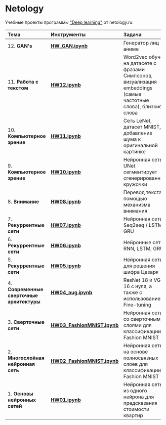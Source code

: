 # Netology

Учебные проекты программы ["Deep learning"](https://netology.ru/programs/deep-learning) от netology.ru



| Тема | Инструменты | Задача |
| :--------------- | :---------- | :---------- |
| 12. **GAN's**|**[HW_GAN.ipynb](https://github.com/simami-m/net_dll/blob/main/HW_GAN.ipynb)**|Генератор лиц аниме|
| 11. **Работа с текстом**|**[HW12.ipynb](https://github.com/simami-m/net_dll/blob/main/HW12.ipynb)**|Word2vec обучен на датасете с фразами Симпсонов, визуализация embeddings (самые частотные слова), близкие слова|
| 10. **Компьютерное зрение**|**[HW11.ipynb](hhttps://github.com/simami-m/net_dll/blob/main/HW11.ipynb)**|Сеть LeNet, датасет MNIST, добавление шума к оригинальной картинке|
| 9. **Компьютерное зрение**|**[HW10.ipynb](https://github.com/simami-m/net_dll/blob/main/HW10.ipynb)**|Нейронная сеть UNet сегментирует сгенерированные кружочки|
| 8. **Внимание**|**[HW08.ipynb](https://github.com/simami-m/net_dll/blob/main/HW08.ipynb)**|Перевод текста с помощью механизма внимания|
| 7. **Рекуррентные сети**|**[HW07.ipynb](https://github.com/simami-m/net_dll/blob/main/HW07.ipynb)**|Нейронная сеть Seq2seq / LSTM, GRU|
| 6. **Рекуррентные сети**| **[HW06.ipynb](https://github.com/simami-m/net_dll/blob/main/HW06.ipynb)**|Нейронные сети RNN, LSTM, GRU|
| 5. **Рекуррентные сети**|**[HW05.ipynb](https://github.com/simami-m/net_dll/blob/main/HW05.ipynb)** |Нейронная сеть для решения шифра Цезаря| 
| 4. **Современные сверточные архитектуры**|**[HW04_aug.ipynb](https://github.com/simami-m/net_dll/blob/main/HW04_aug.ipynb)**|ResNet 18 и VGG 16 с нуля, а также с использованием Fine-tuning|
| 3. **Сверточные сети**|**[HW03_FashionMNIST.ipynb](https://github.com/simami-m/net_dll/blob/main/HW03_FashionMNIST.ipynb)**|Нейронная сеть со сверточными слоями для классификации Fashion MNIST|
| 2. **Многослойная нейронная сеть**|**[HW02_FashionMNIST.ipynb](https://github.com/simami-m/net_dll/blob/main/HW02_FashionMNIST.ipynb)**|Нейронная сеть на основе полносвязных слоев для классификации Fashion MNIST |
| 1. **Основы нейронных сетей** |**[HW01.ipynb](https://github.com/simami-m/net_dll/blob/main/HW01.ipynb)**|Нейронная сеть из одного нейрона для предсказания стоимости квартир|



